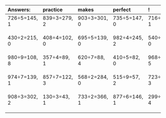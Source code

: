 | Answers: | practice | makes | perfect | ! |
| :--- | :--- | :--- | :--- | :--- |
| 726÷5=145, 1 | 839÷3=279, 2 | 903÷3=301, 0 | 735÷5=147, 0 | 716÷5=143, 1 | 
|   |   |   |   |   | 
|   |   |   |   |   | 
|   |   |   |   |   | 
| 430÷2=215, 0 | 408÷4=102, 0 | 695÷5=139, 0 | 982÷4=245, 2 | 540÷2=270, 0 | 
|   |   |   |   |   | 
|   |   |   |   |   | 
|   |   |   |   |   | 
| 980÷9=108, 8 | 357÷4=89, 1 | 620÷7=88, 4 | 410÷5=82, 0 | 968÷9=107, 5 | 
|   |   |   |   |   | 
|   |   |   |   |   | 
|   |   |   |   |   | 
| 974÷7=139, 1 | 857÷7=122, 3 | 568÷2=284, 0 | 515÷9=57, 2 | 723÷5=144, 3 | 
|   |   |   |   |   | 
|   |   |   |   |   | 
|   |   |   |   |   | 
| 908÷3=302, 2 | 130÷3=43, 1 | 733÷2=366, 1 | 877÷6=146, 1 | 299÷5=59, 4 | 
|   |   |   |   |   | 
|   |   |   |   |   | 
|   |   |   |   |   | 
